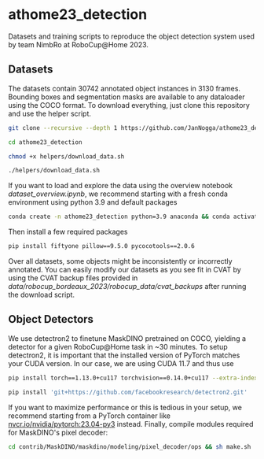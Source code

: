 # athome23_detection
Datasets and training scripts to reproduce the object detection system used by team NimbRo at RoboCup@Home 2023.

## Datasets
The datasets contain 30742 annotated object instances in 3130 frames. Bounding boxes and segmentation masks are available to any dataloader using the COCO format. To download everything, just clone this repository and use the helper script.

```bash
git clone --recursive --depth 1 https://github.com/JanNogga/athome23_detection.git
```

```bash
cd athome23_detection
```

```bash
chmod +x helpers/download_data.sh
```

```bash
./helpers/download_data.sh
```

If you want to load and explore the data using the overview notebook *dataset_overview.ipynb*, we recommend starting with a fresh conda environment using python 3.9 and default packages

```bash
conda create -n athome23_detection python=3.9 anaconda && conda activate athome23_detection
```

Then install a few required packages

```bash
pip install fiftyone pillow==9.5.0 pycocotools==2.0.6
```

Over all datasets, some objects might be inconsistently or incorrectly annotated. You can easily modify our datasets as you see fit in CVAT by using the CVAT backup files provided in *data/robocup_bordeaux_2023/robocup_data/cvat_backups* after running the download script.

## Object Detectors

We use detectron2 to finetune MaskDINO pretrained on COCO, yielding a detector for a given RoboCup@Home task in ~30 minutes. To setup detectron2, it is important that the installed version of PyTorch matches your CUDA version. In our case, we are using CUDA 11.7 and thus use

```bash
pip install torch==1.13.0+cu117 torchvision==0.14.0+cu117 --extra-index-url https://download.pytorch.org/whl/cu117
```

```bash
pip install 'git+https://github.com/facebookresearch/detectron2.git'
```

If you want to maximize performance or this is tedious in your setup, we recommend starting from a PyTorch container like [nvcr.io/nvidia/pytorch:23.04-py3](https://docs.nvidia.com/deeplearning/frameworks/pytorch-release-notes/rel-23-04.html#rel-23-04) instead. Finally, compile modules required for MaskDINO's pixel decoder:

```bash
cd contrib/MaskDINO/maskdino/modeling/pixel_decoder/ops && sh make.sh
```
